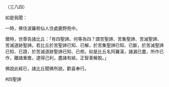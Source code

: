 （三八四）

如是我聞：

一時，佛住波羅㮈仙人住處鹿野苑中。

爾時，世尊告諸比丘：「有四聖諦。何等為四？謂苦聖諦、苦集聖諦、苦滅聖諦、苦滅道跡聖諦。若比丘於苦聖諦已知、已解，於苦集聖諦已知、已斷，於苦滅聖諦已知、已證，於苦滅道跡聖諦已知、已修。如是比丘名阿羅漢，諸漏已盡，所作已作，離諸重擔，逮得己利，盡諸有結，正智善解脫。」

佛說此經已，諸比丘聞佛所說，歡喜奉行。



#四聖諦
